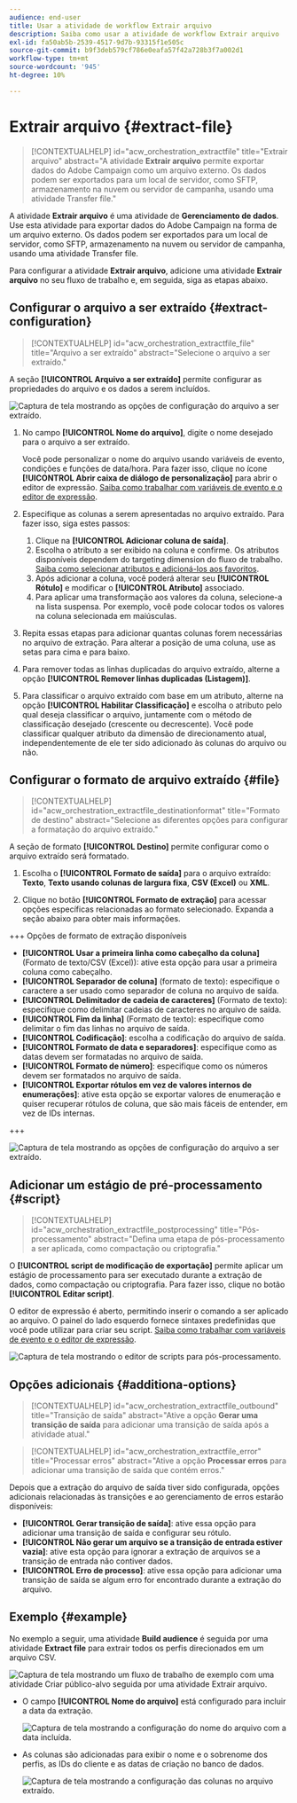```yaml
---
audience: end-user
title: Usar a atividade de workflow Extrair arquivo
description: Saiba como usar a atividade de workflow Extrair arquivo
exl-id: fa50ab5b-2539-4517-9d7b-93315f1e505c
source-git-commit: b9f3deb579cf786e0eafa57f42a728b3f7a002d1
workflow-type: tm+mt
source-wordcount: '945'
ht-degree: 10%

---
```


# Extrair arquivo {#extract-file}

>[!CONTEXTUALHELP]
>id="acw_orchestration_extractfile"
>title="Extrair arquivo"
>abstract="A atividade **Extrair arquivo** permite exportar dados do Adobe Campaign como um arquivo externo. Os dados podem ser exportados para um local de servidor, como SFTP, armazenamento na nuvem ou servidor de campanha, usando uma atividade Transfer file."

A atividade **Extrair arquivo** é uma atividade de **Gerenciamento de dados**. Use esta atividade para exportar dados do Adobe Campaign na forma de um arquivo externo. Os dados podem ser exportados para um local de servidor, como SFTP, armazenamento na nuvem ou servidor de campanha, usando uma atividade Transfer file.

Para configurar a atividade **Extrair arquivo**, adicione uma atividade **Extrair arquivo** no seu fluxo de trabalho e, em seguida, siga as etapas abaixo.

## Configurar o arquivo a ser extraído {#extract-configuration}

>[!CONTEXTUALHELP]
>id="acw_orchestration_extractfile_file"
>title="Arquivo a ser extraído"
>abstract="Selecione o arquivo a ser extraído."

A seção **[!UICONTROL Arquivo a ser extraído]** permite configurar as propriedades do arquivo e os dados a serem incluídos.

![Captura de tela mostrando as opções de configuração do arquivo a ser extraído.](../assets/extract-file-file.png)

1. No campo **[!UICONTROL Nome do arquivo]**, digite o nome desejado para o arquivo a ser extraído.

   Você pode personalizar o nome do arquivo usando variáveis de evento, condições e funções de data/hora. Para fazer isso, clique no ícone **[!UICONTROL Abrir caixa de diálogo de personalização]** para abrir o editor de expressão. [Saiba como trabalhar com variáveis de evento e o editor de expressão](../event-variables.md).

1. Especifique as colunas a serem apresentadas no arquivo extraído. Para fazer isso, siga estes passos:

   1. Clique na **[!UICONTROL Adicionar coluna de saída]**.
   1. Escolha o atributo a ser exibido na coluna e confirme. Os atributos disponíveis dependem do targeting dimension do fluxo de trabalho. [Saiba como selecionar atributos e adicioná-los aos favoritos](../../get-started/attributes.md).
   1. Após adicionar a coluna, você poderá alterar seu **[!UICONTROL Rótulo]** e modificar o **[!UICONTROL Atributo]** associado.
   1. Para aplicar uma transformação aos valores da coluna, selecione-a na lista suspensa. Por exemplo, você pode colocar todos os valores na coluna selecionada em maiúsculas.

1. Repita essas etapas para adicionar quantas colunas forem necessárias no arquivo de extração. Para alterar a posição de uma coluna, use as setas para cima e para baixo.

1. Para remover todas as linhas duplicadas do arquivo extraído, alterne a opção **[!UICONTROL Remover linhas duplicadas (Listagem)]**.

1. Para classificar o arquivo extraído com base em um atributo, alterne na opção **[!UICONTROL Habilitar Classificação]** e escolha o atributo pelo qual deseja classificar o arquivo, juntamente com o método de classificação desejado (crescente ou decrescente). Você pode classificar qualquer atributo da dimensão de direcionamento atual, independentemente de ele ter sido adicionado às colunas do arquivo ou não.

## Configurar o formato de arquivo extraído {#file}

>[!CONTEXTUALHELP]
>id="acw_orchestration_extractfile_destinationformat"
>title="Formato de destino"
>abstract="Selecione as diferentes opções para configurar a formatação do arquivo extraído."

A seção de formato **[!UICONTROL Destino]** permite configurar como o arquivo extraído será formatado.

1. Escolha o **[!UICONTROL Formato de saída]** para o arquivo extraído: **Texto**, **Texto usando colunas de largura fixa**, **CSV (Excel)** ou **XML**.

1. Clique no botão **[!UICONTROL Formato de extração]** para acessar opções específicas relacionadas ao formato selecionado. Expanda a seção abaixo para obter mais informações.

+++ Opções de formato de extração disponíveis

   * **[!UICONTROL Usar a primeira linha como cabeçalho da coluna]** (Formato de texto/CSV (Excel)): ative esta opção para usar a primeira coluna como cabeçalho.
   * **[!UICONTROL Separador de coluna]** (formato de texto): especifique o caractere a ser usado como separador de coluna no arquivo de saída.
   * **[!UICONTROL Delimitador de cadeia de caracteres]** (Formato de texto): especifique como delimitar cadeias de caracteres no arquivo de saída.
   * **[!UICONTROL Fim da linha]** (Formato de texto): especifique como delimitar o fim das linhas no arquivo de saída.
   * **[!UICONTROL Codificação]**: escolha a codificação do arquivo de saída.
   * **[!UICONTROL Formato de data e separadores]**: especifique como as datas devem ser formatadas no arquivo de saída.
   * **[!UICONTROL Formato de número]**: especifique como os números devem ser formatados no arquivo de saída.
   * **[!UICONTROL Exportar rótulos em vez de valores internos de enumerações]**: ative esta opção se exportar valores de enumeração e quiser recuperar rótulos de coluna, que são mais fáceis de entender, em vez de IDs internas.

+++

   ![Captura de tela mostrando as opções de configuração do arquivo a ser extraído.](../assets/extract-file-format.png)

## Adicionar um estágio de pré-processamento {#script}

>[!CONTEXTUALHELP]
>id="acw_orchestration_extractfile_postprocessing"
>title="Pós-processamento"
>abstract="Defina uma etapa de pós-processamento a ser aplicada, como compactação ou criptografia."

O **[!UICONTROL script de modificação de exportação]** permite aplicar um estágio de processamento para ser executado durante a extração de dados, como compactação ou criptografia. Para fazer isso, clique no botão **[!UICONTROL Editar script]**.

O editor de expressão é aberto, permitindo inserir o comando a ser aplicado ao arquivo. O painel do lado esquerdo fornece sintaxes predefinidas que você pode utilizar para criar seu script. [Saiba como trabalhar com variáveis de evento e o editor de expressão](../event-variables.md).

![Captura de tela mostrando o editor de scripts para pós-processamento.](../assets/extract-file-script.png)

## Opções adicionais {#additiona-options}

>[!CONTEXTUALHELP]
>id="acw_orchestration_extractfile_outbound"
>title="Transição de saída"
>abstract="Ative a opção **Gerar uma transição de saída** para adicionar uma transição de saída após a atividade atual."

>[!CONTEXTUALHELP]
>id="acw_orchestration_extractfile_error"
>title="Processar erros"
>abstract="Ative a opção **Processar erros** para adicionar uma transição de saída que contém erros."

Depois que a extração do arquivo de saída tiver sido configurada, opções adicionais relacionadas às transições e ao gerenciamento de erros estarão disponíveis:

* **[!UICONTROL Gerar transição de saída]**: ative essa opção para adicionar uma transição de saída e configurar seu rótulo.
* **[!UICONTROL Não gerar um arquivo se a transição de entrada estiver vazia]**: ative esta opção para ignorar a extração de arquivos se a transição de entrada não contiver dados.
* **[!UICONTROL Erro de processo]**: ative essa opção para adicionar uma transição de saída se algum erro for encontrado durante a extração do arquivo.

## Exemplo {#example}

No exemplo a seguir, uma atividade **Build audience** é seguida por uma atividade **Extract file** para extrair todos os perfis direcionados em um arquivo CSV.

![Captura de tela mostrando um fluxo de trabalho de exemplo com uma atividade Criar público-alvo seguida por uma atividade Extrair arquivo.](../assets/extract-file-example.png)

* O campo **[!UICONTROL Nome do arquivo]** está configurado para incluir a data da extração.

  ![Captura de tela mostrando a configuração do nome do arquivo com a data incluída.](../assets/extract-file-example-name.png)

* As colunas são adicionadas para exibir o nome e o sobrenome dos perfis, as IDs do cliente e as datas de criação no banco de dados.

  ![Captura de tela mostrando a configuração das colunas no arquivo extraído.](../assets/extract-file-example-columns.png)